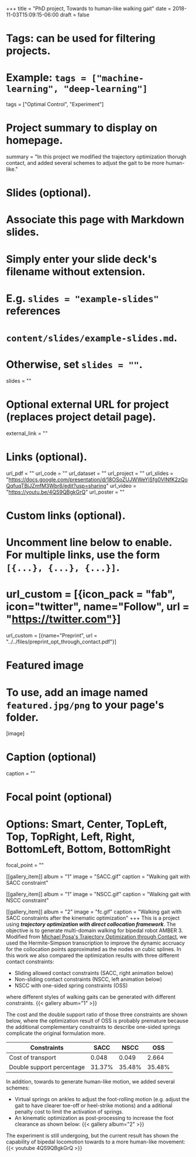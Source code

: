 +++
title = "PhD project, Towards to human-like walking gait"
date = 2018-11-03T15:09:15-06:00
draft = false

# Tags: can be used for filtering projects.
# Example: `tags = ["machine-learning", "deep-learning"]`
tags = ["Optimal Control", "Experiment"]

# Project summary to display on homepage.
summary = "In this project we modified the trajectory optimization thorugh contact, and added several schemes to adjust the gait to be more human-like."

# Slides (optional).
#   Associate this page with Markdown slides.
#   Simply enter your slide deck's filename without extension.
#   E.g. `slides = "example-slides"` references 
#   `content/slides/example-slides.md`.
#   Otherwise, set `slides = ""`.
slides = ""

# Optional external URL for project (replaces project detail page).
external_link = ""

# Links (optional).
url_pdf = ""
url_code = ""
url_dataset = ""
url_project = ""
url_slides = "https://docs.google.com/presentation/d/18OSoZUJWWeYjSfg0VlNfK2zQoQqfuqTBjJZmfM3Wbr8/edit?usp=sharing"
url_video = "https://youtu.be/4QS9QBgkGrQ"
url_poster = ""

# Custom links (optional).
#   Uncomment line below to enable. For multiple links, use the form `[{...}, {...}, {...}]`.
# url_custom = [{icon_pack = "fab", icon="twitter", name="Follow", url = "https://twitter.com"}]
url_custom = [{name="Preprint", url = "../../files/preprint_opt_through_contact.pdf"}]
# Featured image
# To use, add an image named `featured.jpg/png` to your page's folder. 
[image]
  # Caption (optional)
  caption = ""

  # Focal point (optional)
  # Options: Smart, Center, TopLeft, Top, TopRight, Left, Right, BottomLeft, Bottom, BottomRight
  focal_point = ""
  
  [[gallery_item]]
	album = "1"
	image = "SACC.gif"
	caption = "Walking gait with SACC constraint"
    
[[gallery_item]]
	album = "1"
	image = "NSCC.gif"
	caption = "Walking gait with NSCC constraint"
	
[[gallery_item]]
	album = "2"
	image = "fc.gif"
	caption = "Walking gait with SACC constraints after the kinematic optimization"	
+++
This is a project using **_trajectory optimization with direct collocation framework_**. The objective is to generate multi-domain walking for bipedal robot AMBER 3. Modified from [Michael Posa's Trajectory Optimization through Contact](http://journals.sagepub.com/doi/abs/10.1177/0278364913506757), we used the Hermite-Simpson transcription to improve the dynamic accruacy for the collocation points approximated as the nodes on cubic splines. In this work we also compared the optimization results with three different contact constraints:

* Sliding allowed contact constraints (SACC, right animation below)
* Non-sliding contact constraints (NSCC, left animation below)
* NSCC with one-sided spring constraints (OSS)

where different styles of walking gaits can be generated with different constraints.
{{< gallery album="1" >}}

The cost and the double support ratio of those three constraints are shown below, where the optimization result of OSS is probably premature because the additional complementary constraints to describe one-sided springs complicate the original formulation more.

| Constraints                   | SACC                           | NSCC               		      |OSS
| ------------------------------| ------------------------------ | ------------------------------ |------------------------------ |
| Cost of transport             | 0.048         				 | 0.049					      |2.664
| Double support percentage     | 31.37%                     	 |35.48%						  |35.48%



In addition, towards to generate human-like motion, we added several schemes:

* Virtual springs on ankles to adjust the foot-rolling motion (e.g. adjust the gait to have clearer toe-off or heel-strike motions) and a aditional penalty cost to limit the activation of springs.
* An kinematic optimization as post-processing to increase the foot clearance as shown below:
{{< gallery album="2" >}}

The experiment is still undergoing, but the current result has shown the capability of bipedal locomotion towards to a more human-like movement:
{{< youtube 4QS9QBgkGrQ >}}
